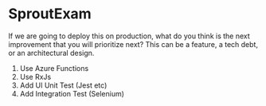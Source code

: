 # SproutExam
If we are going to deploy this on production, what do you think is the next
improvement that you will prioritize next? This can be a feature, a tech debt, or
an architectural design.

1. Use Azure Functions
2. Use RxJs
3. Add UI Unit Test (Jest etc)
4. Add Integration Test (Selenium)
